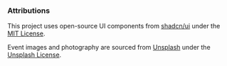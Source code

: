 ### Attributions

This project uses open-source UI components from [shadcn/ui](https://ui.shadcn.com/) under the [MIT License](https://github.com/shadcn-ui/ui/blob/main/LICENSE.md).

Event images and photography are sourced from [Unsplash](https://unsplash.com) under the [Unsplash License](https://unsplash.com/license).